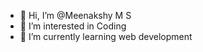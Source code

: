 - 👋 Hi, I’m @Meenakshy M S
- 👀 I’m interested in Coding
- 🌱 I’m currently learning web development 


<!---
MeenakshySini/MeenakshySini is a ✨ special ✨ repository because its `README.md` (this file) appears on your GitHub profile.
You can click the Preview link to take a look at your changes.
--->
